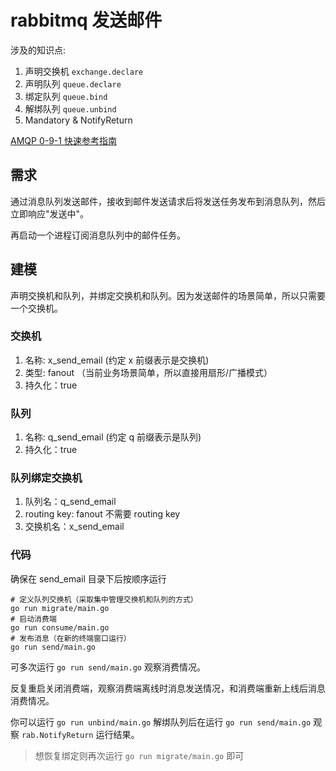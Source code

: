 # rabbitmq 发送邮件

涉及的知识点:
1. 声明交换机 `exchange.declare`
2. 声明队列 `queue.declare`
3. 绑定队列 `queue.bind`
4. 解绑队列 `queue.unbind`
5. Mandatory & NotifyReturn

[AMQP 0-9-1 快速参考指南](http://rabbitmq.mr-ping.com/AMQP/amqp-0-9-1-quickref.html)
 

## 需求

通过消息队列发送邮件，接收到邮件发送请求后将发送任务发布到消息队列，然后立即响应"发送中"。

再启动一个进程订阅消息队列中的邮件任务。

## 建模

声明交换机和队列，并绑定交换机和队列。因为发送邮件的场景简单，所以只需要一个交换机。

### 交换机

1. 名称: x_send_email (约定 x 前缀表示是交换机)
2. 类型: fanout （当前业务场景简单，所以直接用扇形/广播模式）
3. 持久化：true

### 队列

1. 名称: q_send_email (约定 q 前缀表示是队列)
3. 持久化：true

### 队列绑定交换机

1. 队列名：q_send_email
2. routing key: fanout 不需要 routing key
3. 交换机名：x_send_email


### 代码

确保在 send_email 目录下后按顺序运行

```shell
# 定义队列交换机（采取集中管理交换机和队列的方式）
go run migrate/main.go
# 启动消费端
go run consume/main.go
# 发布消息（在新的终端窗口运行）
go run send/main.go
```

可多次运行 `go run send/main.go` 观察消费情况。

反复重启关闭消费端，观察消费端离线时消息发送情况，和消费端重新上线后消息消费情况。

你可以运行 `go run unbind/main.go` 解绑队列后在运行 `go run send/main.go` 观察 `rab.NotifyReturn` 运行结果。

> 想恢复绑定则再次运行 `go run migrate/main.go` 即可

